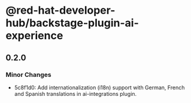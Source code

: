 # @red-hat-developer-hub/backstage-plugin-ai-experience

## 0.2.0

### Minor Changes

- 5c8f1d0: Add internationalization (i18n) support with German, French and Spanish translations in ai-integrations plugin.
